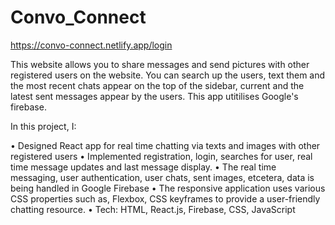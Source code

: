 # Convo_Connect
https://convo-connect.netlify.app/login

This website allows you to share messages and send pictures with other registered users on the website. You can search up the users, text them and the most recent chats appear on the top of the sidebar, current and the latest sent messages appear by the users. This app utitilises Google's firebase. 

In this project, I:

• Designed React app for real time chatting via texts and images with other registered users
• Implemented registration, login, searches for user, real time message updates and last message display.
• The real time messaging, user authentication, user chats, sent images, etcetera, data is being handled in Google
Firebase
• The responsive application uses various CSS properties such as, Flexbox, CSS keyframes to provide a user-friendly
chatting resource.
• Tech: HTML, React.js, Firebase, CSS, JavaScript
